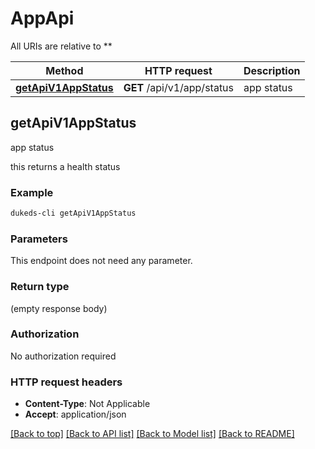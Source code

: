 # AppApi

All URIs are relative to **

Method | HTTP request | Description
------------- | ------------- | -------------
[**getApiV1AppStatus**](AppApi.md#getApiV1AppStatus) | **GET** /api/v1/app/status | app status


## **getApiV1AppStatus**

app status

this returns a health status

### Example
```bash
dukeds-cli getApiV1AppStatus
```

### Parameters
This endpoint does not need any parameter.

### Return type

(empty response body)

### Authorization

No authorization required

### HTTP request headers

 - **Content-Type**: Not Applicable
 - **Accept**: application/json

[[Back to top]](#) [[Back to API list]](../README.md#documentation-for-api-endpoints) [[Back to Model list]](../README.md#documentation-for-models) [[Back to README]](../README.md)

